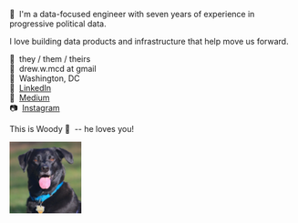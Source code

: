 👋&nbsp;&nbsp;I'm a data-focused engineer with seven years of experience in progressive political data.

I love building data products and infrastructure that help move us forward.

🌈&nbsp;&nbsp;they / them / theirs<br>
📧&nbsp;&nbsp;drew.w.mcd at gmail<br>
🏡&nbsp;&nbsp;Washington, DC<br>
🔗&nbsp;&nbsp;[LinkedIn](https://www.linkedin.com/in/drewwmcd/)<br>
📓&nbsp;&nbsp;[Medium](https://medium.com/@amessydatum)<br>
📷&nbsp;&nbsp;[Instagram](https://instagram.com/amessydatum)<br>

This is Woody&nbsp;🐶&nbsp; -- he loves you!

<p>
  <img src="assets/woody.gif" width="25%" alt="woody.gif" title="Woody Loves You!">
</p>
